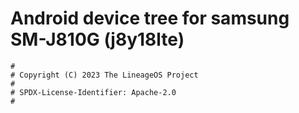 # Android device tree for samsung SM-J810G (j8y18lte)

```
#
# Copyright (C) 2023 The LineageOS Project
#
# SPDX-License-Identifier: Apache-2.0
#
```

